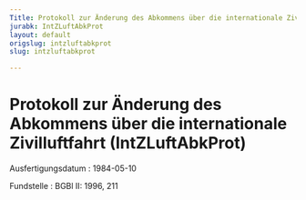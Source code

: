 ```yaml
---
Title: Protokoll zur Änderung des Abkommens über die internationale Zivilluftfahrt
jurabk: IntZLuftAbkProt
layout: default
origslug: intzluftabkprot
slug: intzluftabkprot

---
```


# Protokoll zur Änderung des Abkommens über die internationale Zivilluftfahrt (IntZLuftAbkProt)

Ausfertigungsdatum
:   1984-05-10

Fundstelle
:   BGBl II: 1996, 211

